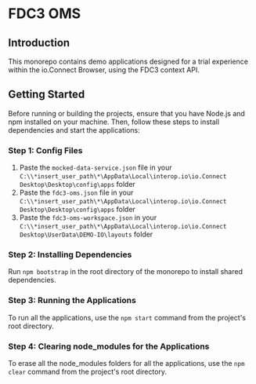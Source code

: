 # FDC3 OMS

## Introduction

This monorepo contains demo applications designed for a trial experience within the io.Connect Browser, using the FDC3 context API.

## Getting Started

Before running or building the projects, ensure that you have Node.js and npm installed on your machine. Then, follow these steps to install dependencies and start the applications:

### Step 1: Config Files

1. Paste the `mocked-data-service.json` file in your `C:\\*insert_user_path\*\AppData\Local\interop.io\io.Connect Desktop\Desktop\config\apps` folder
2. Paste the `fdc3-oms.json` file in your `C:\\*insert_user_path\*\AppData\Local\interop.io\io.Connect Desktop\Desktop\config\apps` folder
3. Paste the `fdc3-oms-workspace.json` in your `C:\\*insert_user_path\*\AppData\Local\interop.io\io.Connect Desktop\UserData\DEMO-IO\layouts` folder

### Step 2: Installing Dependencies

Run `npm bootstrap` in the root directory of the monorepo to install shared dependencies.

### Step 3: Running the Applications

To run all the applications, use the `npm start` command from the project's root directory.

### Step 4: Clearing node_modules for the Applications

To erase all the node_modules folders for all the applications, use the `npm clear` command from the project's root directory.